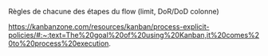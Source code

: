 Règles de chacune des étapes du flow (limit, DoR/DoD colonne)

https://kanbanzone.com/resources/kanban/process-explicit-policies/#:~:text=The%20goal%20of%20using%20Kanban,it%20comes%20to%20process%20execution.
